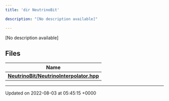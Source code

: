```yaml
---
title: 'dir NeutrinoBit'

description: "[No description available]"

---
```







[No description available]

## Files

| Name           |
| -------------- |
| **[NeutrinoBit/NeutrinoInterpolator.hpp](/documentation/code/darkbit/files/neutrinointerpolator_8hpp/#file-neutrinointerpolator.hpp)**  |






-------------------------------

Updated on 2022-08-03 at 05:45:15 +0000
